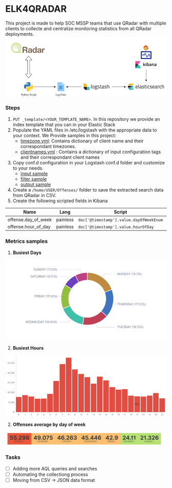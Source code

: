 # ELK4QRADAR
This project is made to help SOC MSSP teams that use QRadar with multiple clients to collecte and centralize monitoring statistics from all QRadar deployments. 
![Diagram](./images/ELK4QRADAR.png)

### Steps
1. `PUT _template/<YOUR_TEMPLATE_NAME>`. In this repository we provide an index template that you can in your Elastic Stack
2. Populate the YAML files in /etc/logstash with the appropriate data to your context. We Provide samples in this project: 
    - [timezone.yml](./logstash/timezone.yml): Contains dictionary of client name and their correspondant timezones.
    - [clientnames.yml](./logstash/clientnames.yml) : Contains a dictionary of input configuration tags and their correspondant client names
3. Copy conf.d configuration in your Logstash conf.d folder and customize to your needs.
    - [input sample](./logstash/conf.d/0001-input-sample.conf)
    - [filter sample](./logstash/conf.d/0020-filter.conf)
    - [output sample](./logstash/conf.d/0030-output.conf)
4. Create a `/home/USER/Offenses/` folder to save the extracted search data from QRadar in CSV.
5. Create the following scripted fields in Kibana

| Name                | Lang     | Script                                  | Format |
| ------------------- | -------- | --------------------------------------- | :----- |
| offense.day_of_week | painless | `doc['@timestamp'].value.dayOfWeekEnum` | String |
| offense.hour_of_day | painless | `doc['@timestamp'].value.hourOfDay`     | Number |

### Metrics samples
1. **Busiest Days**

![BusiestDays](./images/BusiestDays.png)

2. **Busiest Hours**

![BusiestHours](./images/BusiestHours.png)

2. **Offenses average by day of week**

![DayofthWeek_by_Offense_avg](./images/DayofthWeek_by_Offense_avg.png)

### Tasks
- [ ] Adding more AQL queries and searches
- [ ] Automating the collectiong process
- [ ] Moving from CSV -> JSON data format